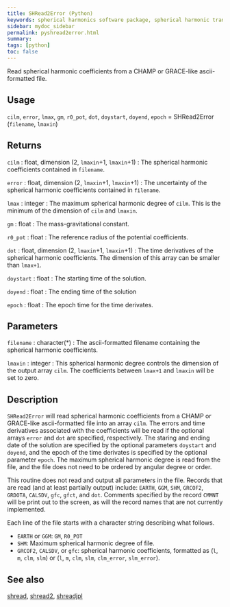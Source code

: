 ```yaml
---
title: SHRead2Error (Python)
keywords: spherical harmonics software package, spherical harmonic transform, legendre functions, multitaper spectral analysis, fortran, Python, gravity, magnetic field
sidebar: mydoc_sidebar
permalink: pyshread2error.html
summary:
tags: [python]
toc: false
---
```


Read spherical harmonic coefficients from a CHAMP or GRACE-like ascii-formatted file.

## Usage

`cilm`, `error`, `lmax`, `gm`, `r0_pot`, `dot`, `doystart`, `doyend`, `epoch` = SHRead2Error (`filename`, `lmaxin`)

## Returns

`cilm` : float, dimension (2, `lmaxin`+1, `lmaxin`+1)
:   The spherical harmonic coefficients contained in `filename`.

`error` : float, dimension (2, `lmaxin`+1, `lmaxin`+1)
:   The uncertainty of the spherical harmonic coefficients contained in `filename`.

`lmax` : integer
:   The maximum spherical harmonic degree of `cilm`. This is the minimum of the dimension of `cilm` and `lmaxin`.

`gm` : float
:   The mass-gravitational constant.

`r0_pot` : float
:   The reference radius of the potential coefficients.

`dot` : float, dimension (2, `lmaxin`+1, `lmaxin`+1)
:   The time derivatives of the spherical harmonic coefficients. The dimension of this array can be smaller than `lmax+1`.

`doystart` : float
:   The starting time of the solution.

`doyend` : float
:   The ending time of the solution

`epoch` : float
:   The epoch time for the time derivates.

## Parameters

`filename` : character(*)
:   The ascii-formatted filename containing the spherical harmonic coefficients.

`lmaxin` : integer
:   This spherical harmonic degree controls the dimension of the output array `cilm`. The coefficients between `lmax+1` and `lmaxin` will be set to zero.

## Description

`SHRead2Error` will read spherical harmonic coefficients from a CHAMP or GRACE-like ascii-formatted file into an array `cilm`. The errors and time derivatives associated with the coefficients will be read if the optional arrays `error` and `dot` are specified, respectively. The staring and ending date of the solution are specified by the optional parameters `doystart` and `doyend`, and the epoch of the time derivates is specified by the optional parameter `epoch`. The maximum spherical harmonic degree is read from the file, and the file does not need to be ordered by angular degree or order.

This routine does not read and output all parameters in the file. Records that are read (and at least partially output) include: `EARTH`, `GGM`, `SHM`, `GRCOF2`, `GRDOTA`, `CALSDV`, `gfc`, `gfct`, and `dot`. Comments specified by the record `CMMNT` will be print out to the screen, as will the record names that are not currently implemented.

Each line of the file starts with a character string describing what follows. 

- `EARTH` or `GGM`: `GM`, `R0_POT`
- `SHM`: Maximum spherical harmonic degree of file.
- `GRCOF2`, `CALSDV`, or `gfc`: spherical harmonic coefficients, formatted as (`l`, `m`, `clm`, `slm`) or (`l`, `m`, `clm`, `slm`, `clm_error`, `slm_error`).

## See also

[shread](pyshread.html), [shread2](pyshread2.html), [shreadjpl](pyshreadjpl.html)
